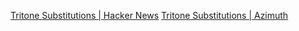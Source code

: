 
[Tritone Substitutions | Hacker News](https://news.ycombinator.com/item?id=41088895)
[Tritone Substitutions | Azimuth](https://johncarlosbaez.wordpress.com/2024/07/27/tritone-substitutions/)
